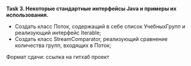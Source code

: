 **Task 3. Некоторые стандартные интерфейсы Java и примеры их использования.**

* Создать класс Поток, содержащий в себе список УчебныхГрупп и реализующий интерфейс Iterable;
* Создать класс StreamComparator, реализующий сравнение количества групп, входящих в Поток;

Формат сдачи: ссылка на гитхаб проект